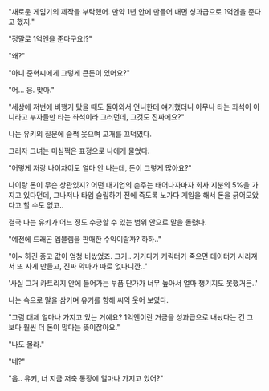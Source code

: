 "새로운 게임기의 제작을 부탁했어. 만약 1년 안에 만들어 내면 성과급으로 1억엔을 준다고 했지."

"정말로 1억엔을 준다구요!?"

"왜?"

"아니 준혁씨에게 그렇게 큰돈이 있어요?"

"어... 응. 맞아."

"세상에 저번에 비행기 탔을 때도 돌아와서 언니한테 얘기했더니 아무나 타는 좌석이 아니라고 부자들만 타는 좌석이라 그러던데, 그것도 진짜에요?"

나는 유키의 질문에 슬쩍 웃으며 고개를 끄덕였다.

그러자 그녀는 미심쩍은 표정으로 나에게 물었다.

"어떻게 저랑 나이차이도 얼마 안 나는데, 돈이 그렇게 많아요?"

나이랑 돈이 무슨 상관있지? 어떤 대기업의 손주는 태어나자마자 회사 지분의 5%을 가지고 있다던데, 그나저나 타임 슬립하기 전에 죽도록 노가다 게임을 해서 돈을 긁어모았다고 할 수도 없고..

결국 나는 유키가 어느 정도 수긍할 수 있는 범위 안으로 말을 돌렸다.

"예전에 드래곤 엠블렘을 판매한 수익이랄까? 하하.."

"아~ 하긴 중고 값이 엄청 비쌌었죠. 그거.. 거기다가 캐릭터가 죽으면 데이터가 사라져서 또 사게 만들고, 진짜 악마가 따로 없다니깐.."

'사실 그거 카트리지 안에 들어가는 부품 단가가 너무 높아서 얼마 챙기지도 못했거든..' 

나는 속으로 말을 삼키며 유키를 향해 씨익 웃어 보였다.

"그럼 대체 얼마나 가지고 있는 거예요? 1억엔이란 거금을 성과급으로 내놨다는 건 그 보다 훨씬 더 돈이 많다는 뜻이잖아요."

"나도 몰라."

"네?"

"음.. 유키, 너 지금 저축 통장에 얼마나 가지고 있어?"
